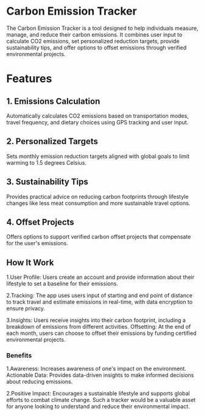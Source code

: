# Carbon Emission Tracker


The Carbon Emission Tracker is a tool designed to help individuals measure, manage, and reduce their carbon emissions. It combines user input to calculate CO2 emissions, set personalized reduction targets, provide sustainability tips, and offer options to offset emissions through verified environmental projects.

# Features
## 1. Emissions Calculation
Automatically calculates CO2 emissions based on transportation modes, travel frequency, and dietary choices using GPS tracking and user input.

## 2. Personalized Targets
Sets monthly emission reduction targets aligned with global goals to limit warming to 1.5 degrees Celsius.

## 3. Sustainability Tips
Provides practical advice on reducing carbon footprints through lifestyle changes like less meat consumption and more sustainable travel options.

## 4. Offset Projects
Offers options to support verified carbon offset projects that compensate for the user's emissions.

## How It Work
1.User Profile: Users create an account and provide information about their lifestyle to set a baseline for their emissions.

2.Tracking: The app uses users input of starting and end point of distance to track travel and estimate emissions in real-time, with data encryption to ensure privacy.

3.Insights: Users receive insights into their carbon footprint, including a breakdown of emissions from different activities.
Offsetting: At the end of each month, users can choose to offset their emissions by funding certified environmental projects.
### Benefits
1.Awareness: Increases awareness of one's impact on the environment.
Actionable Data: Provides data-driven insights to make informed decisions about reducing emissions.

2.Positive Impact: Encourages a sustainable lifestyle and supports global efforts to combat climate change.
Such a tracker would be a valuable asset for anyone looking to understand and reduce their environmental impact.